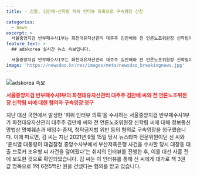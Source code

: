 ```yaml
---
title: - 검찰, 김만배·신학림 허위 인터뷰 의혹으로 구속영장 신청

categories:
  - News
excerpt: >
  서울중앙지검 반부패수사1부는 화천대유자산관리 대주주 김만배와 전 언론노조위원장 신학림에 명예훼손과 배임수·증재, 청탁금지법 위반 혐의로 구속영장을 청구했다. 김 씨는 뉴스타파 전문위원이던 신 씨와 '윤석열 대통령이 대검찰청 중앙수사부에서 부산저축은행 사건을 수사할 당시 대장동 대출 브로커 조우형 씨 사건을 덮어줬다'는 취지의 허위인터뷰를 했고, 이를 대선 전 보도했습니다. 검찰은 김 씨가 인터뷰 닷새 뒤에 신 씨에게 1억 6천5백만 원을 건넸다고 보고 있습니다. MBC 뉴스는 제보를 기다립니다.
feature_text: >
  ## adskorea 실시간 뉴스 속보입니다.

  서울중앙지검 반부패수사1부는 화천대유자산관리 대주주 김만배와 전 언론노조위원장 신학림에 명예훼손과 배임수·증재, 청탁금지법 위반 혐의로 구속영장을 청구했다. 김 씨는 뉴스타파 전문위원이던 신 씨와 '윤석열 대통령이 대검찰청 중앙수사부에서 부산저축은행 사건을 수사할 당시 대장동 대출 브로커 조우형 씨 사건을 덮어줬다'는 취지의 허위인터뷰를 했고, 이를 대선 전 보도했습니다. 검찰은 김 씨가 인터뷰 닷새 뒤에 신 씨에게 1억 6천5백만 원을 건넸다고 보고 있습니다. MBC 뉴스는 제보를 기다립니다.
image: 'https://newsdao.kr/res/images/meta/newsdao_breakingnews.jpg'
---
```


<p><img src="https://newsdao.kr/res/images/meta/newsdao_breakingnews.jpg" alt="adskorea 속보" /></p>

<p><b><span style="color: #ee2323;">서울중앙지검 반부패수사1부의 화천대유자산관리 대주주 김만배 씨와 전 언론노조위원장 신학림 씨에 대한 혐의와 구속영장 청구</span></b></p>

<p>지난 대선 국면에서 발생한 '허위 인터뷰 의혹'을 수사하는 서울중앙지검 반부패수사1부가 화천대유자산관리 대주주 김만배 씨와 전 언론노조위원장 신학림 씨에 대해 정보통신망법상 명예훼손과 배임수·증재, 청탁금지법 위반 등의 혐의로 구속영장을 청구했습니다. 이에 따르면, 김 씨는 지난 2021년 9월 15일 당시 뉴스타파 전문위원이던 신 씨와 '윤석열 대통령이 대검찰청 중앙수사부에서 부산저축은행 사건을 수사할 당시 대장동 대출 브로커 조우형 씨 사건을 덮어줬다'는 취지의 인터뷰를 진행한 후, 이를 대선 사흘 전에 보도한 것으로 확인되었습니다. 김 씨는 이 인터뷰를 통해 신 씨에게 대가로 책 3권 값 명목으로 1억 6천5백만 원을 건넸다는 혐의를 받고 있습니다.</p>

<p data-ke-size="size16"></p>

